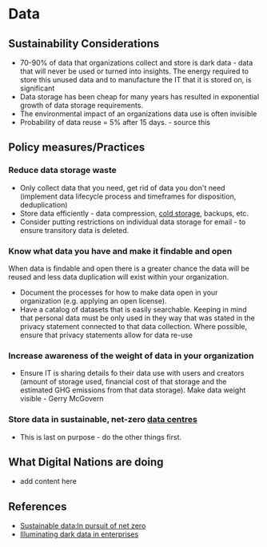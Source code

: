# Data
## Sustainability Considerations
- 70-90% of data that organizations collect and store is dark data - data that will never be used or turned into insights. The energy required to store this unused data and to manufacture the IT that it is stored on, is significant
- Data storage has been cheap for many years has resulted in exponential growth of data storage requirements.
- The environmental impact of an organizations data use is often invisible 
-	Probability of data reuse = 5% after 15 days. - source this 

## Policy measures/Practices
### Reduce data storage waste
- Only collect data that you need, get rid of data you don't need (implement data lifecycle process and timeframes for disposition, deduplication)
- Store data efficiently - data compression, [cold storage](https://en.wikipedia.org/wiki/Cold_data), backups, etc.
- Consider putting restrictions on individual data storage for email - to ensure transitory data is deleted.
### Know what data you have and make it findable and open
When data is findable and open there is a greater chance the data will be reused and less data duplication will exist within your organization. 
- Document the processes for how to make data open in your organization (e.g. applying an open license). 
- Have a catalog of datasets that is easily searchable. Keeping in mind that personal data must be only used in they way that was stated in the privacy statement connected to that data collection. Where possible, ensure that privacy statements allow for data re-use
### Increase awareness of the weight of data in your organization
- Ensure IT is sharing details fo their data use with users and creators (amount of storage used, financial cost of that storage and the estimated GHG emissions from that data storage). Make data weight visible - Gerry McGovern
### Store data in sustainable, net-zero [data centres](datacentres.md)
- This is last on purpose - do the other things first.

## What Digital Nations are doing
- add content here

## References
- [Sustainable data:In pursuit of net zero](https://sustainabledata.economist.com/)
- [Illuminating dark data in enterprises](https://www.forbes.com/sites/forbestechcouncil/2020/09/25/illuminating-dark-data-in-enterprises/?sh=6f29741bc36a)

